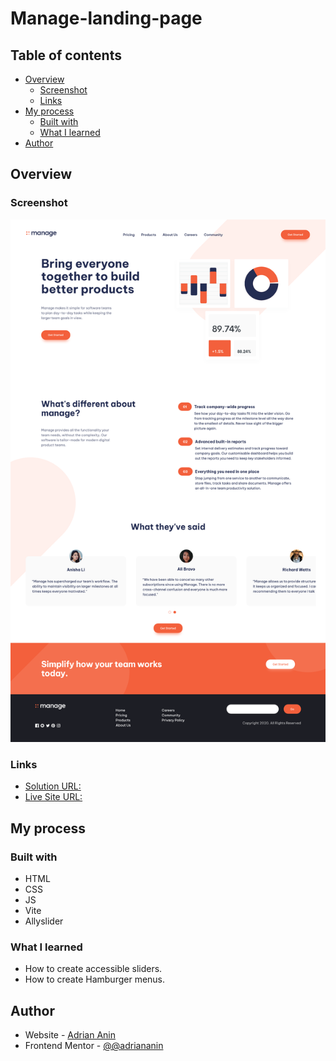 # Manage-landing-page

## Table of contents

- [Overview](#overview)
  - [Screenshot](#screenshot)
  - [Links](#links)
- [My process](#my-process)
  - [Built with](#built-with)
  - [What I learned](#what-i-learned)
- [Author](#author)

## Overview

### Screenshot

![](./assets/images/screenshot.png)

### Links

- [Solution URL:](https://github.com/adriananin/manage-landing-page)
- [Live Site URL:](https://adriananin.github.io/manage-landing-page/)

## My process

### Built with

- HTML
- CSS
- JS
- Vite
- Allyslider

### What I learned

- How to create accessible sliders.
- How to create Hamburger menus.

## Author

- Website - [Adrian Anin](https://adriananin.github.io/anin-blog-odyssey/)
- Frontend Mentor - [@@adriananin](https://www.frontendmentor.io/profile/adriananin)
